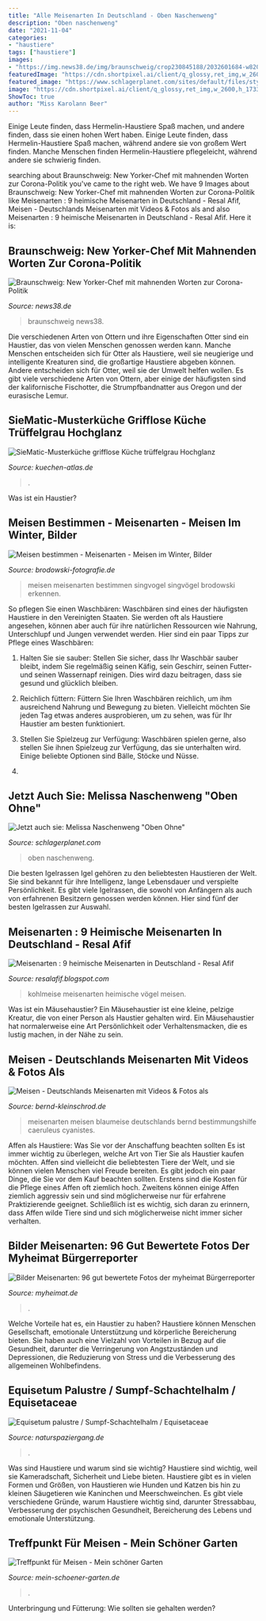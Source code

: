 ```yaml
---
title: "Alle Meisenarten In Deutschland - Oben Naschenweng"
description: "Oben naschenweng"
date: "2021-11-04"
categories:
- "haustiere"
tags: ["haustiere"]
images:
- "https://img.news38.de/img/braunschweig/crop230845188/2032601684-w820-cv16_9-q85/new-yorker-1-.jpg"
featuredImage: "https://cdn.shortpixel.ai/client/q_glossy,ret_img,w_2600,h_1733/https://bernd-kleinschrod.de/wp-content/uploads/2018/04/blaumeise-2.jpg"
featured_image: "https://www.schlagerplanet.com/sites/default/files/styles/facebook/public/2020-07/imago0092277768h_neu.jpg?itok=eT-kuBLz"
image: "https://cdn.shortpixel.ai/client/q_glossy,ret_img,w_2600,h_1733/https://bernd-kleinschrod.de/wp-content/uploads/2018/04/blaumeise-2.jpg"
ShowToc: true
author: "Miss Karolann Beer"
---
```



Einige Leute finden, dass Hermelin-Haustiere Spaß machen, und andere finden, dass sie einen hohen Wert haben.
Einige Leute finden, dass Hermelin-Haustiere Spaß machen, während andere sie von großem Wert finden. Manche Menschen finden Hermelin-Haustiere pflegeleicht, während andere sie schwierig finden.

	

		
searching about Braunschweig: New Yorker-Chef mit mahnenden Worten zur Corona-Politik you've came to the right web. We have 9 Images about Braunschweig: New Yorker-Chef mit mahnenden Worten zur Corona-Politik like Meisenarten : 9 heimische Meisenarten in Deutschland - Resal Afif, Meisen - Deutschlands Meisenarten mit Videos &amp; Fotos als and also Meisenarten : 9 heimische Meisenarten in Deutschland - Resal Afif. Here it is:
		
    
## Braunschweig: New Yorker-Chef Mit Mahnenden Worten Zur Corona-Politik

<img loading=lazy src="https://img.news38.de/img/braunschweig/crop230845188/2032601684-w820-cv16_9-q85/new-yorker-1-.jpg" onerror="this.onerror=null;this.src='https://tse3.mm.bing.net/th?id=OIP.emk8-WqFTgU0yJ8mwhQzBAHaEK&amp;pid=15.1';" alt="Braunschweig: New Yorker-Chef mit mahnenden Worten zur Corona-Politik">

_Source: news38.de_

>braunschweig news38. 

	

Die verschiedenen Arten von Ottern und ihre Eigenschaften
Otter sind ein Haustier, das von vielen Menschen genossen werden kann. Manche Menschen entscheiden sich für Otter als Haustiere, weil sie neugierige und intelligente Kreaturen sind, die großartige Haustiere abgeben können. Andere entscheiden sich für Otter, weil sie der Umwelt helfen wollen. Es gibt viele verschiedene Arten von Ottern, aber einige der häufigsten sind der kalifornische Fischotter, die Strumpfbandnatter aus Oregon und der eurasische Lemur.

    
## SieMatic-Musterküche Grifflose Küche Trüffelgrau Hochglanz

<img loading=lazy src="http://www.kuechen-atlas.de/img/content/tn/ca36f74da992e93699a2dd27c1332d58.jpg" onerror="this.onerror=null;this.src='https://tse4.mm.bing.net/th?id=OIP.L_0AVblf-TER2hWGdgtozgHaFj&amp;pid=15.1';" alt="SieMatic-Musterküche grifflose Küche trüffelgrau Hochglanz">

_Source: kuechen-atlas.de_

>. 

	

Was ist ein Haustier?

    
## Meisen Bestimmen - Meisenarten - Meisen Im Winter, Bilder

<img loading=lazy src="https://www.brodowski-fotografie.de/bilder/meisen/meisen_bilder31.jpg" onerror="this.onerror=null;this.src='https://tse2.mm.bing.net/th?id=OIP.8yB_RxDUhzLGuyPMXUh5lAHaE9&amp;pid=15.1';" alt="Meisen bestimmen - Meisenarten - Meisen im Winter, Bilder">

_Source: brodowski-fotografie.de_

>meisen meisenarten bestimmen singvogel singvögel brodowski erkennen. 

	

So pflegen Sie einen Waschbären:
Waschbären sind eines der häufigsten Haustiere in den Vereinigten Staaten. Sie werden oft als Haustiere angesehen, können aber auch für ihre natürlichen Ressourcen wie Nahrung, Unterschlupf und Jungen verwendet werden. Hier sind ein paar Tipps zur Pflege eines Waschbären:
1. Halten Sie sie sauber: Stellen Sie sicher, dass Ihr Waschbär sauber bleibt, indem Sie regelmäßig seinen Käfig, sein Geschirr, seinen Futter- und seinen Wassernapf reinigen. Dies wird dazu beitragen, dass sie gesund und glücklich bleiben.

2. Reichlich füttern: Füttern Sie Ihren Waschbären reichlich, um ihm ausreichend Nahrung und Bewegung zu bieten. Vielleicht möchten Sie jeden Tag etwas anderes ausprobieren, um zu sehen, was für Ihr Haustier am besten funktioniert.

3. Stellen Sie Spielzeug zur Verfügung: Waschbären spielen gerne, also stellen Sie ihnen Spielzeug zur Verfügung, das sie unterhalten wird. Einige beliebte Optionen sind Bälle, Stöcke und Nüsse.

4.

    
## Jetzt Auch Sie: Melissa Naschenweng &quot;Oben Ohne&quot;

<img loading=lazy src="https://www.schlagerplanet.com/sites/default/files/styles/facebook/public/2020-07/imago0092277768h_neu.jpg?itok=eT-kuBLz" onerror="this.onerror=null;this.src='https://tse1.mm.bing.net/th?id=OIP.lCcE3BUUc-F851W4QoVKbQHaD4&amp;pid=15.1';" alt="Jetzt auch sie: Melissa Naschenweng &quot;Oben Ohne&quot;">

_Source: schlagerplanet.com_

>oben naschenweng. 

	

Die besten Igelrassen
Igel gehören zu den beliebtesten Haustieren der Welt. Sie sind bekannt für ihre Intelligenz, lange Lebensdauer und verspielte Persönlichkeit. Es gibt viele Igelrassen, die sowohl von Anfängern als auch von erfahrenen Besitzern genossen werden können. Hier sind fünf der besten Igelrassen zur Auswahl.

    
## Meisenarten : 9 Heimische Meisenarten In Deutschland - Resal Afif

<img loading=lazy src="https://img.fotocommunity.com/kohlmeise-e6646cc1-c025-4d99-93cb-9eaf0a822ff2.jpg?height=1080" onerror="this.onerror=null;this.src='https://tse2.mm.bing.net/th?id=OIP.qQ2bnUcQpQmcBWwSfVEGSgHaE8&amp;pid=15.1';" alt="Meisenarten : 9 heimische Meisenarten in Deutschland - Resal Afif">

_Source: resalafif.blogspot.com_

>kohlmeise meisenarten heimische vögel meisen. 

	

Was ist ein Mäusehaustier?
Ein Mäusehaustier ist eine kleine, pelzige Kreatur, die von einer Person als Haustier gehalten wird. Ein Mäusehaustier hat normalerweise eine Art Persönlichkeit oder Verhaltensmacken, die es lustig machen, in der Nähe zu sein.

    
## Meisen - Deutschlands Meisenarten Mit Videos &amp; Fotos Als

<img loading=lazy src="https://cdn.shortpixel.ai/client/q_glossy,ret_img,w_2600,h_1733/https://bernd-kleinschrod.de/wp-content/uploads/2018/04/blaumeise-2.jpg" onerror="this.onerror=null;this.src='https://tse4.mm.bing.net/th?id=OIP.N1_vzdjcf2G1sDOJZpDxOQHaE7&amp;pid=15.1';" alt="Meisen - Deutschlands Meisenarten mit Videos &amp; Fotos als">

_Source: bernd-kleinschrod.de_

>meisenarten meisen blaumeise deutschlands bernd bestimmungshilfe caeruleus cyanistes. 

	

Affen als Haustiere: Was Sie vor der Anschaffung beachten sollten
Es ist immer wichtig zu überlegen, welche Art von Tier Sie als Haustier kaufen möchten. Affen sind vielleicht die beliebtesten Tiere der Welt, und sie können vielen Menschen viel Freude bereiten. Es gibt jedoch ein paar Dinge, die Sie vor dem Kauf beachten sollten. Erstens sind die Kosten für die Pflege eines Affen oft ziemlich hoch. Zweitens können einige Affen ziemlich aggressiv sein und sind möglicherweise nur für erfahrene Praktizierende geeignet. Schließlich ist es wichtig, sich daran zu erinnern, dass Affen wilde Tiere sind und sich möglicherweise nicht immer sicher verhalten.

    
## Bilder Meisenarten: 96 Gut Bewertete Fotos Der Myheimat Bürgerreporter

<img loading=lazy src="https://media05.myheimat.de/2015/01/14/3373828_preview.jpg?1421235285" onerror="this.onerror=null;this.src='https://tse2.mm.bing.net/th?id=OIP.DaeZ9indZFE1S2MJ2Uq6SgAAAA&amp;pid=15.1';" alt="Bilder Meisenarten: 96 gut bewertete Fotos der myheimat Bürgerreporter">

_Source: myheimat.de_

>. 

	

Welche Vorteile hat es, ein Haustier zu haben?
Haustiere können Menschen Gesellschaft, emotionale Unterstützung und körperliche Bereicherung bieten. Sie haben auch eine Vielzahl von Vorteilen in Bezug auf die Gesundheit, darunter die Verringerung von Angstzuständen und Depressionen, die Reduzierung von Stress und die Verbesserung des allgemeinen Wohlbefindens.

    
## Equisetum Palustre / Sumpf-Schachtelhalm / Equisetaceae

<img loading=lazy src="https://www.naturspaziergang.de/Pflanzenfotos/Equisetum_palustre_03_27-04-10.jpg" onerror="this.onerror=null;this.src='https://tse4.mm.bing.net/th?id=OIP.4Nx32pGiSa6xvfvkMmF1BAHaLI&amp;pid=15.1';" alt="Equisetum palustre / Sumpf-Schachtelhalm / Equisetaceae">

_Source: naturspaziergang.de_

>. 

	

Was sind Haustiere und warum sind sie wichtig?
Haustiere sind wichtig, weil sie Kameradschaft, Sicherheit und Liebe bieten. Haustiere gibt es in vielen Formen und Größen, von Haustieren wie Hunden und Katzen bis hin zu kleinen Säugetieren wie Kaninchen und Meerschweinchen. Es gibt viele verschiedene Gründe, warum Haustiere wichtig sind, darunter Stressabbau, Verbesserung der psychischen Gesundheit, Bereicherung des Lebens und emotionale Unterstützung.

    
## Treffpunkt Für Meisen - Mein Schöner Garten

<img loading=lazy src="https://www.mein-schoener-garten.de/sites/default/files/styles/swiper_gallery_preview/public/images/Bartmeise455x380Thinkstock.jpg?itok=WppEzi83" onerror="this.onerror=null;this.src='https://tse3.mm.bing.net/th?id=OIP.uOO_k51Qur6csFSa27M5_wAAAA&amp;pid=15.1';" alt="Treffpunkt für Meisen - Mein schöner Garten">

_Source: mein-schoener-garten.de_

>. 

	

Unterbringung und Fütterung: Wie sollten sie gehalten werden?

